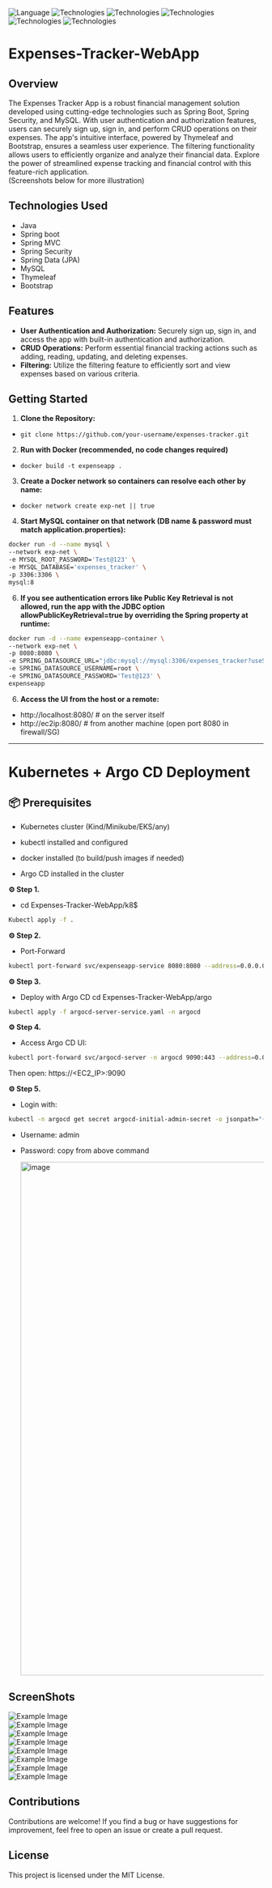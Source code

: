 ![Language](https://img.shields.io/badge/language-Java%20-blue.svg)
![Technologies](https://img.shields.io/badge/technologies-Spring_boot%20-green.svg)
![Technologies](https://img.shields.io/badge/technologies-Spring_MVC%20-green.svg)
![Technologies](https://img.shields.io/badge/technologies-Spring_Security%20-green.svg)
![Technologies](https://img.shields.io/badge/technologies-Spring_Data_jpa%20-green.svg)
![Technologies](https://img.shields.io/badge/technologies-Thymeleaf_&_Bootstrap%20-purple.svg)

# Expenses-Tracker-WebApp
## Overview
The Expenses Tracker App is a robust financial management solution developed using cutting-edge technologies such as Spring Boot, Spring Security, and MySQL. With user authentication and authorization features, users can securely sign up, sign in, and perform CRUD operations on their expenses. The app's intuitive interface, powered by Thymeleaf and Bootstrap, ensures a seamless user experience. The filtering functionality allows users to efficiently organize and analyze their financial data. Explore the power of streamlined expense tracking and financial control with this feature-rich application.<br> (Screenshots below for more illustration)

## Technologies Used
- Java
- Spring boot
- Spring MVC
- Spring Security
- Spring Data (JPA)
- MySQL
- Thymeleaf
- Bootstrap

## Features
- **User Authentication and Authorization:** Securely sign up, sign in, and access the app with built-in authentication and authorization.
- **CRUD Operations:** Perform essential financial tracking actions such as adding, reading, updating, and deleting expenses.
- **Filtering:** Utilize the filtering feature to efficiently sort and view expenses based on various criteria.

## Getting Started
1. **Clone the Repository:**
- `git clone https://github.com/your-username/expenses-tracker.git`

2. **Run with Docker (recommended, no code changes required)**
- `docker build -t expenseapp .`

3. **Create a Docker network so containers can resolve each other by name:**
- `docker network create exp-net || true`

4. **Start MySQL container on that network (DB name & password must match application.properties):**
```bash
docker run -d --name mysql \
--network exp-net \
-e MYSQL_ROOT_PASSWORD='Test@123' \
-e MYSQL_DATABASE='expenses_tracker' \
-p 3306:3306 \
mysql:8
```

6. **If you see authentication errors like Public Key Retrieval is not allowed, run the app with the JDBC option allowPublicKeyRetrieval=true by overriding the Spring property at runtime:**
   
```bash
docker run -d --name expenseapp-container \
--network exp-net \
-p 8080:8080 \
-e SPRING_DATASOURCE_URL="jdbc:mysql://mysql:3306/expenses_tracker?useSSL=false&allowPublicKeyRetrieval=true" \
-e SPRING_DATASOURCE_USERNAME=root \
-e SPRING_DATASOURCE_PASSWORD='Test@123' \
expenseapp
```

6. **Access the UI from the host or a remote:**
- http://localhost:8080/ # on the server itself
- http://ec2ip:8080/ # from another machine (open port 8080 in firewall/SG)
----------------------------------------------------------------------------------------------------------------------------------------
# Kubernetes + Argo CD Deployment

## 📦 Prerequisites
- Kubernetes cluster (Kind/Minikube/EKS/any)

- kubectl installed and configured

- docker installed (to build/push images if needed)

- Argo CD installed in the cluster


**⚙️ Step 1.** 
- cd Expenses-Tracker-WebApp/k8$
```bash
Kubectl apply -f .
```
**⚙️ Step 2.** 
- Port-Forward
```bash
kubectl port-forward svc/expenseapp-service 8080:8080 --address=0.0.0.0
```
**⚙️ Step 3.** 
- Deploy with Argo CD
cd Expenses-Tracker-WebApp/argo
```bash
kubectl apply -f argocd-server-service.yaml -n argocd
```
**⚙️ Step 4.** 
- Access Argo CD UI:
```bash
kubectl port-forward svc/argocd-server -n argocd 9090:443 --address=0.0.0.0
```
Then open: https://<EC2_IP>:9090

**⚙️ Step 5.** 
- Login with:
```bash
kubectl -n argocd get secret argocd-initial-admin-secret -o jsonpath="{.data.password}" | base64 -d
```
- Username: admin
- Password: copy from above command

  <img width="1911" height="1015" alt="image" src="https://github.com/user-attachments/assets/c9e69304-aca7-469e-98b8-4683707acb36" />


## ScreenShots
![Example Image](screenshots/1.png) <br>
![Example Image](screenshots/2-2.png) <br>
![Example Image](screenshots/3-3.png) <br>
![Example Image](screenshots/4-4.png) <br>
![Example Image](screenshots/5-5.png) <br>
![Example Image](screenshots/6-6.png) <br>
![Example Image](screenshots/7.png) <br>
![Example Image](screenshots/8.png) <br>

## Contributions
Contributions are welcome! If you find a bug or have suggestions for improvement, feel free to open an issue or create a pull request.

## License
This project is licensed under the MIT License.
